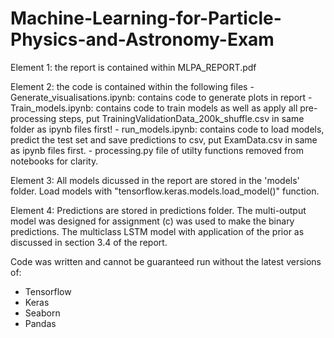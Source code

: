 # Machine-Learning-for-Particle-Physics-and-Astronomy-Exam

Element 1: the report is contained within MLPA_REPORT.pdf

Element 2: the code is contained within the following files
	- Generate_visualisations.ipynb: contains code to generate plots in report
	- Train_models.ipynb: contains code to train models as well as apply all pre-processing steps,
			put TrainingValidationData_200k_shuffle.csv in same folder as ipynb files first!
	- run_models.ipynb: contains code to load models, predict the test set and save predictions to csv,
			put ExamData.csv in same as ipynb files first.
	- processing.py file of utilty functions removed from notebooks for clarity.
	
	
Element 3: All models dicussed in the report are stored in the 'models' folder.
	   Load models with "tensorflow.keras.models.load_model()" function.
	   
Element 4: Predictions are stored in predictions folder.
	   The multi-output model was designed for assignment (c) was used to make the binary predictions.
	   The multiclass LSTM model with application of the prior as discussed in section 3.4 of the report.

Code was written and cannot be guaranteed run without the latest versions of:
- Tensorflow
- Keras
- Seaborn 
- Pandas
			
